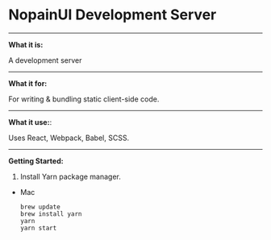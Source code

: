 # NopainUI Development Server

______
**What it is:**

A development server 
______
**What it for:**

For writing & bundling static client-side code.
______
**What it use:**:

Uses React, Webpack, Babel, SCSS.
___
**Getting Started:**

1. Install Yarn package manager.

- Mac
	```
	brew update
	brew install yarn
	yarn
	yarn start
	```